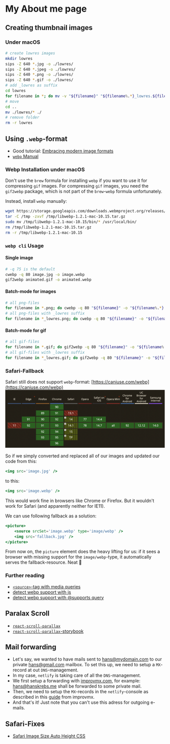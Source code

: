 # My About me page

## Creating thumbnail images

### Under macOS

```bash
# create lowres images
mkdir lowres
sips -Z 640 *.jpg -o ./lowres/
sips -Z 640 *.jpeg -o ./lowres/
sips -Z 640 *.png -o ./lowres/
sips -Z 640 *.gif -o ./lowres/
# add _lowres as suffix
cd lowres
for filename in *; do mv -v "${filename}" "${filename%.*}_lowres.${filename##*.}"; done;
# move
cd ..
mv ./lowres/* ./
# remove folder
rm -r lowres
```

## Using `.webp`-format

- Good tutorial: [Embracing modern image formats](https://www.joshwcomeau.com/performance/embracing-modern-image-formats/)
- [`webp` Manual](https://developers.google.com/speed/webp/download)

### Webp Installation under macOS

Don't use the `brew` formula for installing `webp` if you want to use it for compressing `gif` images. For compressing `gif` images, you need the `gif2webp` package, which is not part of the `brew`-`webp` formula unfortunately.

Instead, install `webp` manually:

```bash
wget https://storage.googleapis.com/downloads.webmproject.org/releases/webp/libwebp-1.2.1-mac-10.15.tar.gz  -O /tmp/libwebp-1.2.1-mac-10.15.tar.gz
tar -C /tmp -zxvf /tmp/libwebp-1.2.1-mac-10.15.tar.gz
sudo mv /tmp/libwebp-1.2.1-mac-10.15/bin/* /usr/local/bin/
rm /tmp/libwebp-1.2.1-mac-10.15.tar.gz
rm -r /tmp/libwebp-1.2.1-mac-10.15
```

### `webp cli` Usage

#### Single image

```bash
# -q 75 is the default
cwebp -q 80 image.jpg -o image.webp
gif2webp animated.gif -o animated.webp
```

#### Batch-mode for images

```bash
# all png-files
for filename in *.png; do cwebp -q 80 "${filename}" -o "${filename%.*}.webp"; done;
# all png-files with _lowres suffix
for filename in *_lowres.png; do cwebp -q 80 "${filename}" -o "${filename%.*}.webp"; done;
```

#### Batch-mode for gif

```bash
# all gif-files
for filename in *.gif; do gif2webp -q 80 "${filename}" -o "${filename%.*}.webp"; done;
# all gif-files with _lowres suffix
for filename in *_lowres.gif; do gif2webp -q 80 "${filename}" -o "${filename%.*}.webp"; done;
```

### Safari-Fallback

Safari still does not support `webp`-format: [https://caniuse.com/webp](https://caniuse.com/webp)
![alt text](docs/webp-browser-support.png)

So if we simply converted and replaced all of our images and updated our code from this:

```jsx
<img src='image.jpg' />
```

to this:

```jsx
<img src='image.webp' />
```

This would work fine in browsers like Chrome or Firefox. But it wouldn't work for Safari (and apparently neither for IE11).

We can use following fallback as a solution:

```jsx
<picture>
    <source srcSet='image.webp' type='image/webp' />
    <img src='fallback.jpg' />
</picture>
```

From now on, the `picture` element does the heavy lifting for us: if it sees a browser with missing support for the `image/webp`-type, it automatically serves the fallback-resource. Neat 🤗

### Further reading

- [`<source>`-tag with media queries](https://medium.com/front-end-weekly/html-picture-tag-in-practice-png-and-webp-formats-5a3fc51b5998)
- [detect webp support with js](https://ourcodeworld.com/articles/read/630/how-to-detect-if-the-webp-image-format-is-supported-in-the-browser-with-javascript)
- [detect webp support with @supports query](https://stackoverflow.com/questions/60913711/how-to-use-webp-images-and-support-safari)

## Paralax Scroll

- [`react-scroll-parallax`](https://www.npmjs.com/package/react-scroll-parallax)
- [`react-scroll-parallax`-storybook](https://react-scroll-parallax-next.surge.sh/?path=/story/parallaxbanner--with-parallax-disabled)

## Mail forwarding

- Let's say, we wanted to have mails sent to hans@mydomain.com to our private hans@gmail.com mailbox. To set this up, we need to setup a `MX`-record at out `DNS`-management.
- In my case, `netlify` is taking care of all the `DNS`-management.
- We first setup a forwarding with [improvmx.com](https://improvmx.com/), for example: hans@hanskrebs.me shall be forwarded to some private mail.
- Then, we need to setup the `MX`-records in the `netlify`-console as described in this [guide](https://improvmx.com/guides/netlify/) from improvmx.
- And that's it! Just note that you can't use this adress for outgoing e-mails.

## Safari-Fixes

- [Safari Image Size Auto Height CSS](https://stackoverflow.com/questions/10760243/safari-image-size-auto-height-css)

